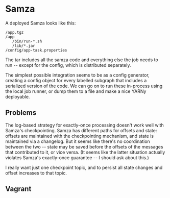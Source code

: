 # Samza

A deployed Samza looks like this:

```
/app.tgz
/app
   /bin/run-*.sh
   /lib/*.jar
/config/app-task.properties
```

The tar includes all the samza code and everything else the job needs to
run -- except for the config, which is distributed separately.

The simplest possible integration seems to be as a config generator,
creating a config object for every labelled subgraph that includes a
serialized version of the code. We can go on to run these in-process using
the local job runner, or dump them to a file and make a nice YARNy
deployable.

## Problems

The log-based strategy for exactly-once processing doesn't work well with
Samza's checkpointing. Samza has different paths for offsets and state: offsets
are maintained with the checkpointing mechanism, and state is maintained via a
changelog. But it seems like there's no coordination between the two -- state
may be saved before the offsets of the messages that contributed to it, or vice
versa. (It seems like the latter situation actually violates Samza's
exactly-once guarantee -- I should ask about this.)

I really want just one checkpoint topic, and to persist all state changes and
offset increases to that topic.

## Vagrant

